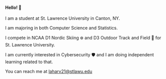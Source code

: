 #### Hello! :wave:

I am a student at St. Lawrence University in Canton, NY.

I am majoring in both Computer Science and Statistics.

I compete in NCAA D1 Nordic Skiing ❄️ and D3 Outdoor Track and Field 🏃 for St. Lawrence University.

I am currently interested in Cybersecurity 🛡️ and I am doing independent learning related to that. 

You can reach me at laharv21@stlawu.edu
